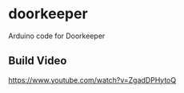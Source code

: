 # doorkeeper
Arduino code for Doorkeeper

Build Video
-
https://www.youtube.com/watch?v=ZgadDPHytoQ
